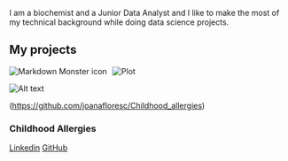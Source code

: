 I am a biochemist and a Junior Data Analyst and I like to make the most of my technical background while doing data science projects.
  

## My projects  

<img src="ca.png"
     alt="Markdown Monster icon"
     style="float: left; margin-right: 10px;" />


![Plot](ca.png)

![Alt text](logo.png)

(https://github.com/joanafloresc/Childhood_allergies)

### Childhood Allergies




[Linkedin](https://www.linkedin.com/in/joanafloresc/)
[GitHub](https://github.com/joanafloresc)